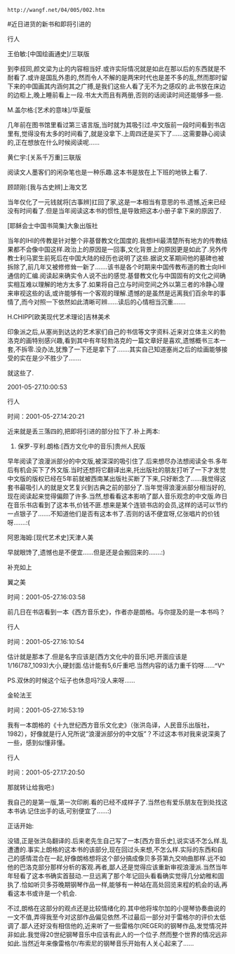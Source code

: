 `http://wangf.net/04/005/002.htm`

#近日进货的新书和即将引进的

行人

王伯敏:[中国绘画通史]/三联版 

到李叔同,颜文梁为止的内容相当好.或许实际情况就是如此在那以后的东西就是不耐看了.或许是国乱外患的,然而令人不解的是两宋时代也是差不多的乱,然而那时留下来的中国画其内涵何其之广搏,是我们这些人看了无不为之感叹的.此书放在床边的边柜上,晚上睡前看上一段.书太大而且有两册,否则的话阅读时间还能够多一些. 


M.盖尔格:[艺术的意味]/华夏版 

几年前在图书馆里看过第三语言版,当时就为其吸引过.中文版前一段时间看到书店里有,觉得没有太多的时间看了,就是没拿下.上周四还是买下了......这需要静心阅读的,正在想放在什么时候阅读呢...... 


黄仁宇:[关系千万重]三联版 

阅读文人墨客们的闲杂笔也是一种乐趣.这本书是放在上下班的地铁上看了. 


顾颉刚:[我与古史辨]上海文艺 

当年仅化了一元钱就将[古事辨]扛回了家,这是一本相当有意思的书.遗憾,近来已经没有时间看了.但是当年阅读这本书的惯性,是导致把这本小册子拿下来的原因了. 


[耶稣会士中国书简集]大象出版社 

当年的IHI的传教是针对整个非基督教文化国度的.我想IHI最清楚所有地方的传教结果都不会像中国这样.政治上的原因是一回事,文化背景上的原因更是如此了.另外传教士利马窦生前死后在中国大陆的经历也说明了这些.据说文革期间他的墓碑也被拆除了,前几年又被修修耸一新了.......该书是各个时期来中国传教布道的教士向IHI通信的汇编.阅读起来确实令人说不出的感觉.基督教文化与中国固有的文化之间确实相互难以理解的地方太多了.如果将自己立与时间空间之外以第三者的冷静心理来审视这些的话,或许能够有一个客观的理解.遗憾的是虽然是远离我们百余年的事情了,而今对照一下依然如此清晰可辨......读后的心情相当沉重....... 


H.CHIPP[欧美现代艺术理论]吉林美术 

印象派之后,从塞尚到达达的艺术家们自己的书信等文字资料.近来对立体主义的勃洛克的画特别感兴趣,看到其中有年轻勃洛克的一篇文章好是喜欢,遗憾概书三本一套,不拆零.没办法,犹豫了一下还是拿下了.......其实自己知道塞尚之后的绘画能够接受的实在是少不胜少了....... 


就这些了.

2001-05-27.10:00:53

行人

时间：2001-05-27.14:20:21 

近来就是丢三落四的,把即将引进的部分拉下了.补上两本: 

1. 保罗-亨利.朗格:[西方文化中的音乐]贵州人民版 

早年阅读了浪漫派部分的中文版,被深深的吸引住了.后来想尽办法想阅读全书.多年后有机会买下了外文版.当时还想将它翻译出来,托出版社的朋友打听了一下才发觉中文版的版权已经在5年前就被西南某出版社买断了下来,只好断念了......我觉得这套书最吸引人的就是文艺复兴到古典之前的部分了.当年觉得浪漫派部分相当好的,现在阅读起来觉得偏颇了许多.当然,想看看这本影响了鄙人音乐观念的中文版.昨日在音乐书店看到了这本书,价钱不匪.想来是某个连锁书店的会员,这样的话可以节约一点银子了.......不知道他们是否有这本书了.否则的话不便宜呀,亿张唱片的价钱呀.......:( 

阿恩海姆:[现代艺术史]天津人美 

早就眼馋了,遗憾也是不便宜......但是还是会搬回来的.......:) 

补充如上 

翼之美

时间：2001-05-27.16:03:58 

前几日在书店看到一本《西方音乐史》，作者亦是朗格。与你提及的是一本书吗？

行人

时间：2001-05-27.16:10:54 

估计就是那本了.但是名字应该是[西方文化中的音乐]吧.开面应该是1/16(787_1093)大小,硬封面.估计能有5,6斤重吧.当然内容的话力重千钧呀......^V^ 

PS.双休的时候这个坛子也休息吗?没人来呀......

金轮法王

时间：2001-05-27.16:53:19 

我有一本朗格的《十九世纪西方音乐文化史》（张洪岛译，人民音乐出版社，1982），好像就是行人兄所说“浪漫派部分的中文版”？不过这本书对我来说深奥了一些，感到似懂非懂。

行人

时间：2001-05-27.17:20:50 

那就转让给我吧:) 

我自己的是第一版,第一次印刷.看的已经不成样子了.当然也有爱乐朋友在到处找这本书讷.记住出手的话,可别便宜了......:) 

正话开始: 

没错,正是张洪岛翻译的.后来老先生自己写了一本[西方音乐史],说实话不怎么样.乱遭遭的.事实上朗格的这本书的该部分,现在回过头来想,不怎么样.实际的东西和自己的感情混合在一起,好像朗格想将这个部分搞成像贝多芬第九交响曲那样.远不如他的巴洛克部分那样分析的客观.再者,鄙人还是觉得应该重新审视浪漫派.当然当年年轻看了这本书确实首鼓动.一旦远离了那个年记回头看看确实觉得几分幼稚和固执了.恰如听贝多芬晚期钢琴作品一样,能够有一种站在高处回览来程的机会的话,再看这本书或许是一个机会. 

不过,朗格在这部分的观点还是比较情绪化的.其中他将埃尔加的小提琴协奏曲说的一文不值,弄得我至今对这部作品偏见依然.不过最后一部分对于雷格尔的评价太低调了.鄙人还好没有相信他的,近来听了一些雷格尔(REGER)的钢琴作品,发觉情况并非如此.我觉得20世纪钢琴音乐中应该有此人的一个位子.然而整个世界的情况远非如此.当然近年来像雷格尔/布索尼的钢琴音乐开始有人关心起来了......